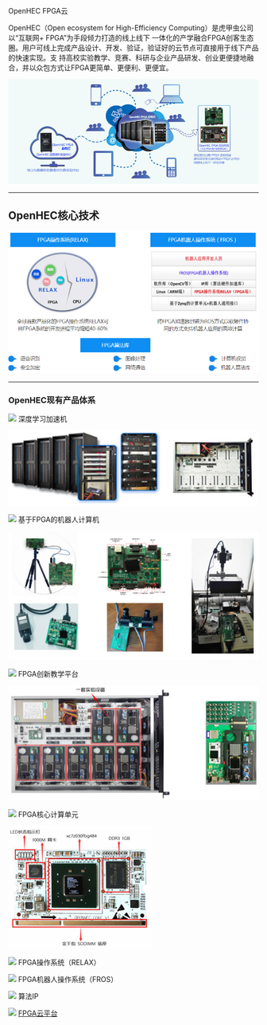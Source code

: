 OpenHEC FPGA云

OpenHEC（Open ecosystem for High-Efficiency Computing）是虎甲虫公司以“互联网+ FPGA”为手段倾力打造的线上线下 一体化的产学融合FPGA创客生态圈。用户可线上完成产品设计、开发、验证，验证好的云节点可直接用于线下产品的快速实现。支 持高校实验教学、竞赛、科研与企业产品研发、创业更便捷地融合，并以众包方式让FPGA更简单、更便利、更便宜。

![](/assets/about_1.jpg)



---

## **OpenHEC核心技术**

![](/assets/about22.png)

---

### OpenHEC现有产品体系

![](http://www.iopenhec.com/app/img/about/about_5.jpg)  深度学习加速机

![](/assets/about_6.jpg)

![](http://www.iopenhec.com/app/img/about/about_5.jpg)  基于FPGA的机器人计算机

![](/assets/about_7.jpg)

![](http://www.iopenhec.com/app/img/about/about_5.jpg)  FPGA创新教学平台

![](/assets/about_8.jpg)

![](http://www.iopenhec.com/app/img/about/about_5.jpg)  FPGA核心计算单元

![](/assets/about_9.jpg)

![](http://www.iopenhec.com/app/img/about/about_5.jpg)  FPGA操作系统（RELAX）

![](http://www.iopenhec.com/app/img/about/about_5.jpg)  FPGA机器人操作系统（FROS）

![](http://www.iopenhec.com/app/img/about/about_5.jpg)  算法IP

![](http://www.iopenhec.com/app/img/about/about_5.jpg) [ FPGA云平台](/www.iopenhec.com)







